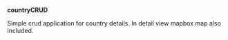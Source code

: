 **countryCRUD**

Simple crud application for country details. In detail view mapbox map also included.

